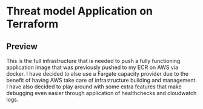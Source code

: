 # Threat model Application on Terraform

## Preview
This is the full infrastructure that is needed to push a fully functioning application image that was previously pushed to my ECR on AWS via docker. I have decided to alse use a Fargate capacity provider due to the benefit of having AWS take care of infrastructure building and management. I have also decided to play around with some extra features that make debugging even easier through application of healthchecks and cloudwatch logs.

## 


